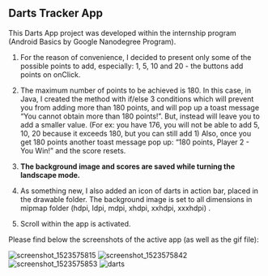 ## Darts Tracker App

This Darts App project was developed within the internship program (Android Basics by Google Nanodegree Program).

1.  For the reason of convenience, I decided to present only some of the possible points to add, especially: 1, 5, 10 and 20 - the buttons add points on onClick.

2. The maximum number of points to be achieved is 180. In this case, in Java, I created the method with if/else 3 conditions which will prevent you from adding more than 180 points, and will pop up a toast message “You cannot obtain more than 180 points!”. But, instead will leave you to add a smaller value. (For ex: you have 176, you will not be able to add 5, 10, 20 because it exceeds 180, but you can still add 1)
Also, once you get 180 points another toast message pop up: “180 points, Player 2 - You Win!” and the score resets.

3.  **The background image and scores are saved while turning the landscape mode.**

4. As something new, I also added an icon of darts in action bar, placed in the drawable folder.
The background image is set to all dimensions in mipmap folder (hdpi, ldpi, mdpi, xhdpi, xxhdpi, xxxhdpi) .

5. Scroll within the app is activated.

Please find below the screenshots of the active app (as well as the gif file): 

![screenshot_1523575815](https://user-images.githubusercontent.com/33226462/38709933-9e01d75a-3eb5-11e8-80ed-ad6d07f9fc8d.png)
![screenshot_1523575842](https://user-images.githubusercontent.com/33226462/38709938-a1528d50-3eb5-11e8-9127-7491b1e66260.png)
![screenshot_1523575853](https://user-images.githubusercontent.com/33226462/38709940-a39ae8e6-3eb5-11e8-8193-72f7e6642500.png)
![darts](https://user-images.githubusercontent.com/33226462/38709945-a6ba249c-3eb5-11e8-9b1c-53b301671b48.gif)
